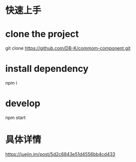 # 快速上手
  # clone the project
  git clone https://github.com/DB-K/commom-component.git

  # install dependency
  npm i
  
  # develop
  npm start
  
# 具体详情
  https://juejin.im/post/5d2c6843e51d4556bb4cd433
